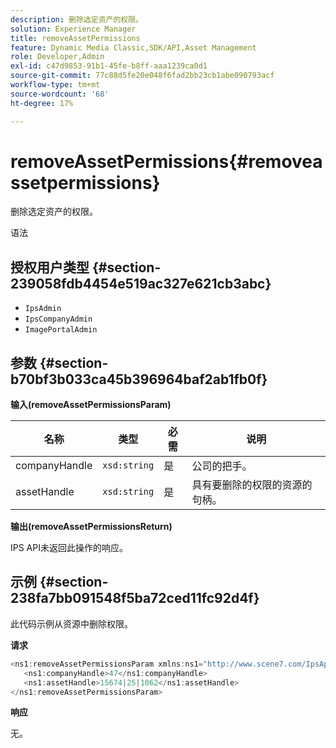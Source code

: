 ```yaml
---
description: 删除选定资产的权限。
solution: Experience Manager
title: removeAssetPermissions
feature: Dynamic Media Classic,SDK/API,Asset Management
role: Developer,Admin
exl-id: c47d9853-91b1-45fe-b8ff-aaa1239ca0d1
source-git-commit: 77c88d5fe20e048f6fad2bb23cb1abe090793acf
workflow-type: tm+mt
source-wordcount: '68'
ht-degree: 17%

---
```


# removeAssetPermissions{#removeassetpermissions}

删除选定资产的权限。

语法

## 授权用户类型 {#section-239058fdb4454e519ac327e621cb3abc}

* `IpsAdmin`
* `IpsCompanyAdmin`
* `ImagePortalAdmin`

## 参数 {#section-b70bf3b033ca45b396964baf2ab1fb0f}

**输入(removeAssetPermissionsParam)**

| 名称 | 类型 | 必需 | 说明 |
|---|---|---|---|
| companyHandle | `xsd:string` | 是 | 公司的把手。 |
| assetHandle | `xsd:string` | 是 | 具有要删除的权限的资源的句柄。 |

**输出(removeAssetPermissionsReturn)**

IPS API未返回此操作的响应。

## 示例 {#section-238fa7bb091548f5ba72ced11fc92d4f}

此代码示例从资源中删除权限。

**请求**

```java
<ns1:removeAssetPermissionsParam xmlns:ns1="http://www.scene7.com/IpsApi/xsd">
   <ns1:companyHandle>47</ns1:companyHandle>
   <ns1:assetHandle>15674|25|1062</ns1:assetHandle>
</ns1:removeAssetPermissionsParam>
```

**响应**

无。

